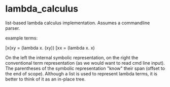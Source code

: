# lambda_calculus
list-based lambda calculus implementation. Assumes a commandline parser.

example terms: 

[x(xy = (lambda x. (xy))
[xx   = (lambda x. x)

On the left the internal symbolic representation, on the right the conventional term representation (as we would want to read cmd line input). The parentheses of the symbolic representation "know" their span (offset to the end of scope). Although a list is used to represent lambda terms, it is better to think of it as an in-place tree.

